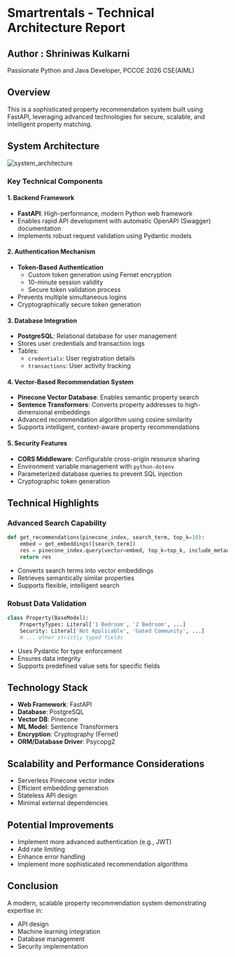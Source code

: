 # Smartrentals - Technical Architecture Report

## Author : Shriniwas Kulkarni
Passionate Python and Java Developer, PCCOE 2026 CSE(AIML)

## Overview
This is a sophisticated property recommendation system built using FastAPI, leveraging advanced technologies for secure, scalable, and intelligent property matching.

## System Architecture
![system_architecture](https://github.com/user-attachments/assets/9eda1a80-3607-4ddc-83a4-46db119251c1)


### Key Technical Components

#### 1. Backend Framework
- **FastAPI**: High-performance, modern Python web framework
- Enables rapid API development with automatic OpenAPI (Swagger) documentation
- Implements robust request validation using Pydantic models

#### 2. Authentication Mechanism
- **Token-Based Authentication**
  - Custom token generation using Fernet encryption
  - 10-minute session validity
  - Secure token validation process
- Prevents multiple simultaneous logins
- Cryptographically secure token generation

#### 3. Database Integration
- **PostgreSQL**: Relational database for user management
- Stores user credentials and transaction logs
- Tables:
  - `credentials`: User registration details
  - `transactions`: User activity tracking

#### 4. Vector-Based Recommendation System
- **Pinecone Vector Database**: Enables semantic property search
- **Sentence Transformers**: Converts property addresses to high-dimensional embeddings
- Advanced recommendation algorithm using cosine similarity
- Supports intelligent, context-aware property recommendations

#### 5. Security Features
- **CORS Middleware**: Configurable cross-origin resource sharing
- Environment variable management with `python-dotenv`
- Parameterized database queries to prevent SQL injection
- Cryptographic token generation

## Technical Highlights

### Advanced Search Capability
```python
def get_recommendations(pinecone_index, search_term, top_k=10):
    embed = get_embeddings([search_term])
    res = pinecone_index.query(vector=embed, top_k=top_k, include_metadata=True)
    return res
```
- Converts search terms into vector embeddings
- Retrieves semantically similar properties
- Supports flexible, intelligent search

### Robust Data Validation
```python
class Property(BaseModel):
    PropertyTypes: Literal['1 Bedroom', '2 Bedroom', ...]
    Security: Literal['Not Applicable', 'Gated Community', ...]
    # ... other strictly typed fields
```
- Uses Pydantic for type enforcement
- Ensures data integrity
- Supports predefined value sets for specific fields

## Technology Stack
- **Web Framework**: FastAPI
- **Database**: PostgreSQL
- **Vector DB**: Pinecone
- **ML Model**: Sentence Transformers
- **Encryption**: Cryptography (Fernet)
- **ORM/Database Driver**: Psycopg2

## Scalability and Performance Considerations
- Serverless Pinecone vector index
- Efficient embedding generation
- Stateless API design
- Minimal external dependencies

## Potential Improvements
- Implement more advanced authentication (e.g., JWT)
- Add rate limiting
- Enhance error handling
- Implement more sophisticated recommendation algorithms

## Conclusion
A modern, scalable property recommendation system demonstrating expertise in:
- API design
- Machine learning integration
- Database management
- Security implementation
